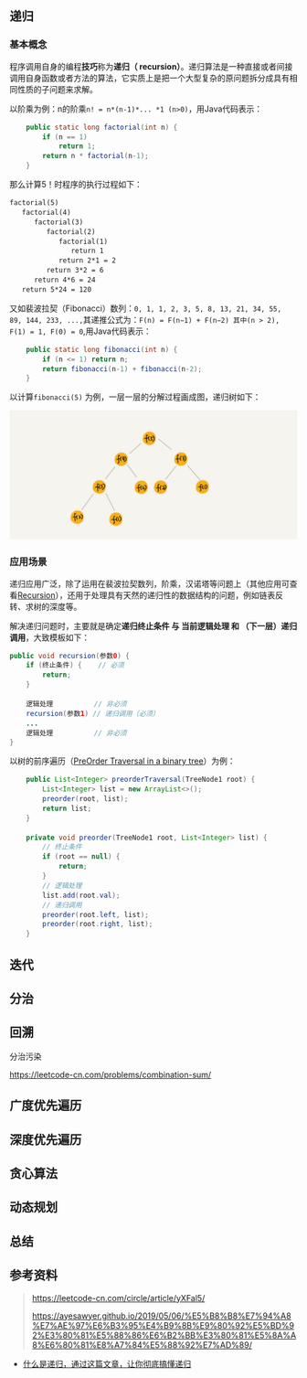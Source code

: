 ## 递归

### 基本概念

程序调用自身的编程**技巧**称为**递归（ recursion）**。递归算法是一种直接或者间接调用自身函数或者方法的算法，它实质上是把一个大型复杂的原问题拆分成具有相同性质的子问题来求解。

以阶乘为例：n的阶乘`n! = n*(n-1)*... *1 (n>0)`，用Java代码表示：

```java
    public static long factorial(int n) { 
        if (n == 1) 
            return 1; 
        return n * factorial(n-1); 
    }
```

那么计算5！时程序的执行过程如下：

```html
factorial(5) 
   factorial(4) 
      factorial(3) 
         factorial(2) 
            factorial(1) 
               return 1 
            return 2*1 = 2 
         return 3*2 = 6 
      return 4*6 = 24 
   return 5*24 = 120
```

又如裴波拉契（Fibonacci）数列：`0, 1, 1, 2, 3, 5, 8, 13, 21, 34, 55, 89, 144, 233, ...,`其递推公式为：`F(n) = F(n−1) + F(n−2) 其中(n > 2), F(1) = 1, F(0) = 0`,用Java代码表示：

```java
    public static long fibonacci(int n) {
        if (n <= 1) return n;
        return fibonacci(n-1) + fibonacci(n-2);
    } 
```

以计算`fibonacci(5)` 为例，一层一层的分解过程画成图，递归树如下：

<img src="..\..\images\algorithms\递归树.png" alt="img" style="zoom: 67%;" />

### 应用场景

递归应用广泛，除了运用在裴波拉契数列，阶乘，汉诺塔等问题上（其他应用可查看[Recursion](https://introcs.cs.princeton.edu/java/23recursion/)），还用于处理具有天然的递归性的数据结构的问题，例如链表反转、求树的深度等。

解决递归问题时，主要就是确定**递归终止条件 与 当前逻辑处理 和 （下一层）递归调用**，大致模板如下：

```java
public void recursion(参数0) {
    if (终止条件) {    // 必须
        return;
    }
    
    逻辑处理 		  // 非必须
    recursion(参数1) // 递归调用（必须）
    ...
    逻辑处理 		  // 非必须
}
```

以树的前序遍历（[PreOrder Traversal in a binary tree](https://leetcode-cn.com/problems/binary-tree-preorder-traversal/)）为例：

```java
    public List<Integer> preorderTraversal(TreeNode1 root) {
        List<Integer> list = new ArrayList<>();
        preorder(root, list);
        return list;
    }

    private void preorder(TreeNode1 root, List<Integer> list) {
        // 终止条件
        if (root == null) {
            return;
        }
        // 逻辑处理
        list.add(root.val);
        // 递归调用
        preorder(root.left, list);
        preorder(root.right, list);
    }
```

## 迭代

## 分治

## 回溯

分治污染

https://leetcode-cn.com/problems/combination-sum/

## 广度优先遍历

## 深度优先遍历

## 贪心算法

## 动态规划

## 总结

## 参考资料

> https://leetcode-cn.com/circle/article/yXFal5/
>
> https://ayesawyer.github.io/2019/05/06/%E5%B8%B8%E7%94%A8%E7%AE%97%E6%B3%95%E4%B9%8B%E9%80%92%E5%BD%92%E3%80%81%E5%88%86%E6%B2%BB%E3%80%81%E5%8A%A8%E6%80%81%E8%A7%84%E5%88%92%E7%AD%89/

* [什么是递归，通过这篇文章，让你彻底搞懂递归](https://mp.weixin.qq.com/s?__biz=MzU0ODMyNDk0Mw==&mid=2247487910&idx=1&sn=2670aec7139c6b98e83ff66114ac1cf7&chksm=fb418286cc360b90741ed54fecd62fd45571b2caba3e41473a7ea0934f918d4b31537689c664&token=1327182919&lang=zh_CN#rd)